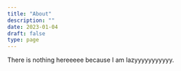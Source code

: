```yaml
---
title: "About"
description: ""
date: 2023-01-04
draft: false
type: page
---
```


There is nothing hereeeee because I am lazyyyyyyyyyyy.